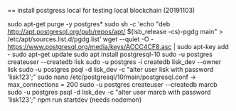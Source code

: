 == install postgress local for testing local blockchain (20191103)

sudo apt-get purge -y postgres*
sudo sh -c 'echo "deb http://apt.postgresql.org/pub/repos/apt/ $(lsb_release -cs)-pgdg main" > /etc/apt/sources.list.d/pgdg.list'
wget --quiet -O - https://www.postgresql.org/media/keys/ACCC4CF8.asc | sudo apt-key add -
sudo apt-get update
sudo apt install postgresql-10
sudo -u postgres createuser --createdb lisk
sudo -u postgres -i createdb lisk_dev --owner lisk
sudo -u postgres psql -d lisk_dev -c "alter user lisk with password 'lisk123';"
sudo nano /etc/postgresql/10/main/postgresql.conf
-> max_connections = 200
sudo -u postgres createuser --createdb marcb
sudo -u postgres psql -d lisk_dev -c "alter user marcb with password 'lisk123';"
npm run startdev
(needs nodemon)

